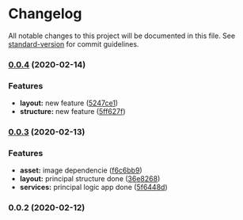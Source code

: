 # Changelog

All notable changes to this project will be documented in this file. See [standard-version](https://github.com/conventional-changelog/standard-version) for commit guidelines.

### [0.0.4](https://github.com/PolitecnicoDAW/api-pointer-lock/compare/v0.0.3...v0.0.4) (2020-02-14)


### Features

* **layout:** new feature ([5247ce1](https://github.com/PolitecnicoDAW/api-pointer-lock/commit/5247ce1794a17acb8d61c35bae4e1857a4a45ff3))
* **structure:** new feature ([5ff627f](https://github.com/PolitecnicoDAW/api-pointer-lock/commit/5ff627f715e388b689c733cb1e84f0dfc60036c2))

### [0.0.3](https://github.com/PolitecnicoDAW/api-pointer-lock/compare/v0.0.2...v0.0.3) (2020-02-13)


### Features

* **asset:** image dependencie ([f6c6bb9](https://github.com/PolitecnicoDAW/api-pointer-lock/commit/f6c6bb95138a93fc941288d9bf392addba511aa4))
* **layout:** principal structure done ([36e8268](https://github.com/PolitecnicoDAW/api-pointer-lock/commit/36e8268c22838af3e8efa9579be145f4647e85fb))
* **services:** principal logic app done ([5f6448d](https://github.com/PolitecnicoDAW/api-pointer-lock/commit/5f6448dfb0d01533c30c7b180f27085b798f8400))

### 0.0.2 (2020-02-12)
